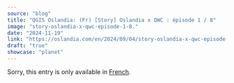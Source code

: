```yaml
---
source: "blog"
title: "QGIS Oslandia: (Fr) [Story] Oslandia x QWC : épisode 1 / 8"
image: "story-oslandia-x-qwc-episode-1-8."
date: "2024-11-19"
link: "https://oslandia.com/en/2024/09/04/story-oslandia-x-qwc-episode-1-8/"
draft: "true"
showcase: "planet"
---
```


<p class="qtranxs-available-languages-message qtranxs-available-languages-message-en">Sorry, this entry is only available in <a class="qtranxs-available-language-link qtranxs-available-language-link-fr" href="http://oslandia.com/fr/tag/qgis-en/feed/atom/" title="Fr">French</a>.</p>
